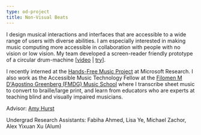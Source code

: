 ```yaml
---
type: od-project
title: Non-Visual Beats
---
```

I design musical interactions and interfaces that are accessible to a wide range of users with diverse abilities. I am especially interested in making music computing more accessible in collaboration with people with no vision or low vision. My team developed a screen-reader friendly prototype of a circular drum-machine [[video](https://youtu.be/mXTWnIrAsNQ) | [try](https://nyumusedlab.github.io/Accessible-Groove-Pizza/)].

I recently interned at the [Hands-Free Music Project](https://www.microsoft.com/en-us/research/project/microsoft-hands-free-music/) at Microsoft Research. I also work as the Accessible Music Technology Fellow at the [Filomen M D'Agostino Greenberg (FMDG) Music School](https://fmdgmusicschool.org) where I transcribe sheet music to convert to braille/large print, and learn from educators who are experts at teaching blind and visually impaired musicians.

Advisor: [Amy Hurst](https://amyhurst.com)

Undergrad Research Assistants: Fabiha Ahmed, Lisa Ye, Michael Zachor, Alex Yixuan Xu (Alum)
